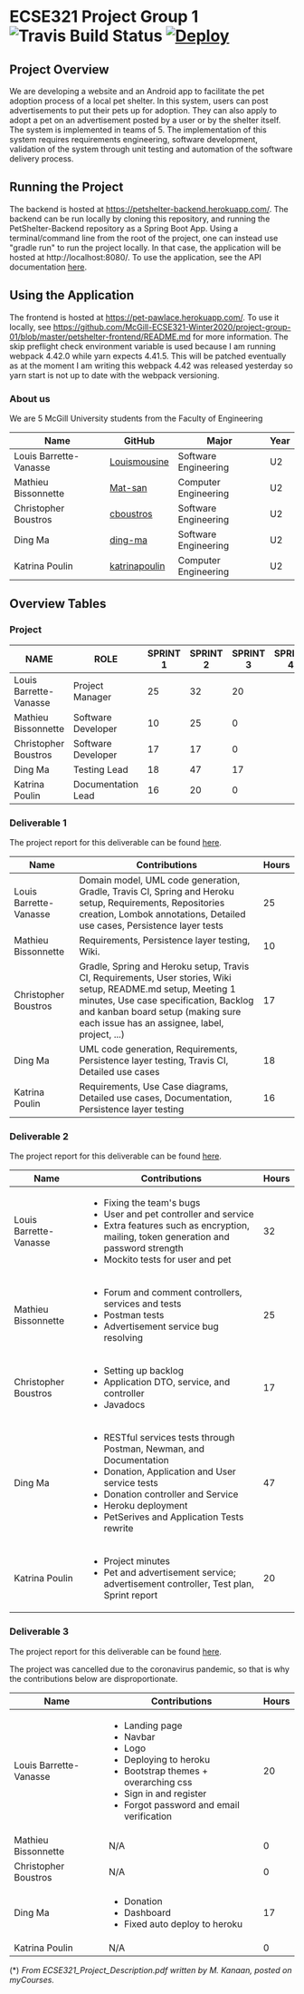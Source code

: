 # ECSE321 Project Group 1 ![Travis Build Status](https://travis-ci.com/McGill-ECSE321-Winter2020/project-group-01.svg?token=fsmRFkAy9TTnJy5UEPzf&branch=master) [![Deploy](https://www.herokucdn.com/deploy/button.svg)](https://heroku.com/deploy?template=https://github.com/McGill-ECSE321-Winter2020/project-group-01)

## Project Overview
We are developing a website and an Android app to facilitate the pet adoption process of a local pet shelter. In this system,
users can post advertisements to put their pets up for adoption. They can also apply to adopt a pet on an advertisement
posted by a user or by the shelter itself. The system is implemented in teams of 5. The implementation of this system
requires requirements engineering, software development, validation of the system through unit testing and automation of the software
delivery process.

## Running the Project
The backend is hosted at https://petshelter-backend.herokuapp.com/. The backend can be run locally by cloning this repository, and running the PetShelter-Backend repository as a Spring Boot App. Using a terminal/command line from the root of the project, one can instead use "gradle run" to run the project locally. In that case, the application will be hosted at http://localhost:8080/. To use the application, see the API documentation [here](https://github.com/McGill-ECSE321-Winter2020/project-group-01/wiki/RESTful-services-documentation).

## Using the Application
The frontend is hosted at https://pet-pawlace.herokuapp.com/. To use it locally, see https://github.com/McGill-ECSE321-Winter2020/project-group-01/blob/master/petshelter-frontend/README.md for more information. The skip preflight check environment variable is used because I am running webpack 4.42.0 while yarn expects 4.41.5. This will be patched eventually as at the moment I am writing this webpack 4.42 was released yesterday so yarn start is not up to date with the webpack versioning.

### About us
We are 5 McGill University students from the Faculty of Engineering

| Name | GitHub | Major | Year |
| ------------- | ------------- | ------------- | ------------- |
|Louis Barrette-Vanasse | [Louismousine](https://github.com/Louismousine) | Software Engineering | U2 |
|Mathieu Bissonnette | [Mat-san](https://github.com/Mat-san) | Computer Engineering | U2 |
|Christopher Boustros | [cboustros](https://github.com/cboustros) | Software Engineering | U2 |
|Ding Ma | [ding-ma](https://github.com/ding-ma) | Software Engineering | U2 |
|Katrina Poulin | [katrinapoulin](https://github.com/katrinapoulin) | Computer Engineering | U2 |

## Overview Tables
### Project
| NAME                   | ROLE |  SPRINT 1 | SPRINT 2 | SPRINT 3 | SPRINT 4 |
|------------------------|------|-----------|----------|----------|----------|
| Louis Barrette-Vanasse | Project Manager | 25        |   32       |    20      |          |
| Mathieu Bissonnette    |Software Developer| 10        |     25     |     0     |          |
| Christopher Boustros   | Software Developer| 17        |      17   |      0    |          |
| Ding Ma                |   Testing Lead | 18        |     47     |      17    |          |
| Katrina Poulin         | Documentation Lead | 16        |    20      |    0      |          |
### Deliverable 1

The project report for this deliverable can be found [here](https://github.com/McGill-ECSE321-Winter2020/project-group-01/wiki/Project-Report:-Sprint-1).

| Name | Contributions | Hours |
| ------------- | ------------- | ------------- |
| Louis Barrette-Vanasse | Domain model, UML code generation, Gradle, Travis CI, Spring and Heroku setup, Requirements, Repositories creation, Lombok annotations, Detailed use cases, Persistence layer tests | 25 |
| Mathieu Bissonnette |Requirements, Persistence layer testing, Wiki. | 10 |
| Christopher Boustros | Gradle, Spring and Heroku setup, Travis CI, Requirements, User stories, Wiki setup, README.md setup, Meeting 1 minutes, Use case specification, Backlog and kanban board setup (making sure each issue has an assignee, label, project, ...) | 17 |
| Ding Ma | UML code generation, Requirements, Persistence layer testing, Travis CI, Detailed use cases | 18 |
| Katrina Poulin | Requirements, Use Case diagrams, Detailed use cases, Documentation, Persistence layer testing | 16 |

### Deliverable 2

The project report for this deliverable can be found [here](https://github.com/McGill-ECSE321-Winter2020/project-group-01/wiki/Project-Report:-Sprint-2).

| Name | Contributions | Hours |
| ------------- | ------------- | ------------- |
| Louis Barrette-Vanasse | <ul><li>Fixing the team's bugs</li><li>User and pet controller and service</li><li>Extra features such as encryption, mailing, token generation and password strength</li><li>Mockito tests for user and pet</li></ul>| 32 |
| Mathieu Bissonnette | <ul><li>Forum and comment controllers, services and tests</li><li>Postman tests</li><li>Advertisement service bug resolving</li></ul>| 25 |
| Christopher Boustros | <ul><li>Setting up backlog</li><li>Application DTO, service, and controller</li><li>Javadocs</li> | 17 |
| Ding Ma | <ul><li>RESTful services tests through Postman, Newman, and Documentation </li><li>Donation, Application and User service tests </li><li>Donation controller and Service </li><li>Heroku deployment</li><li>PetSerives and Application Tests rewrite</li></ul> | 47 |
| Katrina Poulin |<ul><li>Project minutes</li><li>Pet and advertisement service; advertisement controller, Test plan, Sprint report</li></ul>| 20 |

### Deliverable 3

The project report for this deliverable can be found [here](https://github.com/McGill-ECSE321-Winter2020/project-group-01/wiki/Project-Report:-Sprint-3).

The project was cancelled due to the coronavirus pandemic, so that is why the contributions below are disproportionate. 

| Name | Contributions | Hours |
| ------------- | ------------- | ------------- |
| Louis Barrette-Vanasse | <ul><li>Landing page</li><li>Navbar</li><li>Logo</li><li>Deploying to heroku</li><li>Bootstrap themes + overarching css</li><li>Sign in and register</li><li>Forgot password and email verification</li></ul>| 20 |
| Mathieu Bissonnette | N/A| 0 |
| Christopher Boustros | N/A | 0 |
| Ding Ma |<ul><li>Donation</li><li>Dashboard</li><li>Fixed auto deploy to heroku</li></ul> |17 |
| Katrina Poulin | N/A| 0 |

(*) *From ECSE321_Project_Description.pdf written by M. Kanaan, posted on myCourses.*


